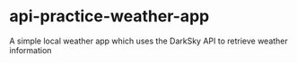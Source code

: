 # api-practice-weather-app
A simple local weather app which uses the DarkSky API to retrieve weather information
